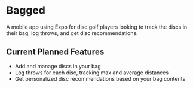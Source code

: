 # Bagged

A mobile app using Expo for disc golf players looking to track the discs in their bag, log throws, and get disc recommendations.

## Current Planned Features

- Add and manage discs in your bag  
- Log throws for each disc, tracking max and average distances  
- Get personalized disc recommendations based on your bag contents  
